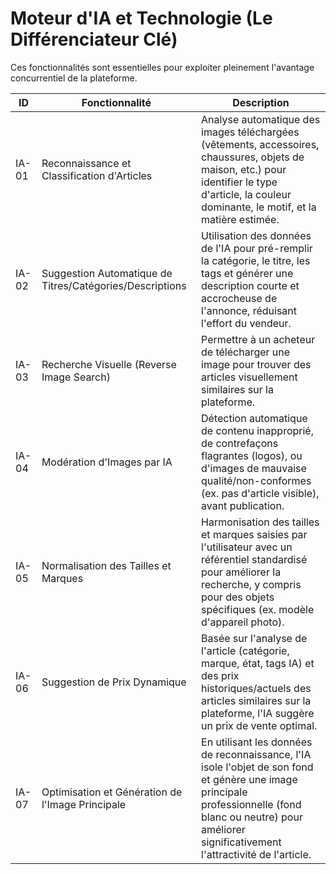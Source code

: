 # Moteur d'IA et Technologie (Le Différenciateur Clé)

Ces fonctionnalités sont essentielles pour exploiter pleinement l'avantage concurrentiel de la plateforme.

| ID    | Fonctionnalité                                  | Description                                                                                                                                                                                            |
|-------|-------------------------------------------------|--------------------------------------------------------------------------------------------------------------------------------------------------------------------------------------------------------|
| IA-01 | Reconnaissance et Classification d'Articles     | Analyse automatique des images téléchargées (vêtements, accessoires, chaussures, objets de maison, etc.) pour identifier le type d'article, la couleur dominante, le motif, et la matière estimée.        |
| IA-02 | Suggestion Automatique de Titres/Catégories/Descriptions | Utilisation des données de l'IA pour pré-remplir la catégorie, le titre, les tags et générer une description courte et accrocheuse de l'annonce, réduisant l'effort du vendeur.                  |
| IA-03 | Recherche Visuelle (Reverse Image Search)       | Permettre à un acheteur de télécharger une image pour trouver des articles visuellement similaires sur la plateforme.                                                                                   |
| IA-04 | Modération d'Images par IA                      | Détection automatique de contenu inapproprié, de contrefaçons flagrantes (logos), ou d'images de mauvaise qualité/non-conformes (ex. pas d'article visible), avant publication.                         |
| IA-05 | Normalisation des Tailles et Marques            | Harmonisation des tailles et marques saisies par l'utilisateur avec un référentiel standardisé pour améliorer la recherche, y compris pour des objets spécifiques (ex. modèle d'appareil photo).       |
| IA-06 | Suggestion de Prix Dynamique                    | Basée sur l'analyse de l'article (catégorie, marque, état, tags IA) et des prix historiques/actuels des articles similaires sur la plateforme, l'IA suggère un prix de vente optimal.                |
| IA-07 | Optimisation et Génération de l'Image Principale | En utilisant les données de reconnaissance, l'IA isole l'objet de son fond et génère une image principale professionnelle (fond blanc ou neutre) pour améliorer significativement l'attractivité de l'article. |
